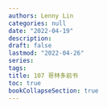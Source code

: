 ```yaml
---
authors: Lenny Lin
categories: null
date: "2022-04-19"
description: 
draft: false
lastmod: "2022-04-26"
series:
tags: 
title: 107 哥林多前书
toc: true
bookCollapseSection: true
---
```






